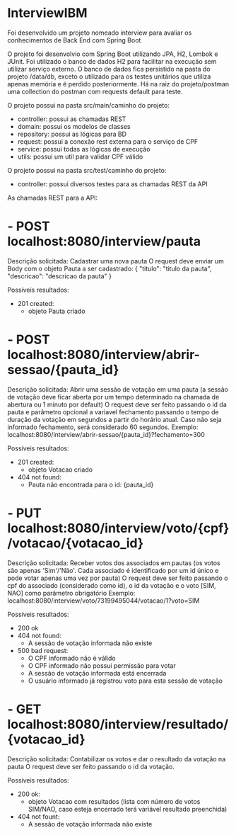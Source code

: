 # InterviewIBM

Foi desenvolvido um projeto nomeado interview para avaliar os conhecimentos de Back End com Spring Boot

O projeto foi desenvolvio com Spring Boot utilizando JPA, H2, Lombok e JUnit.
Foi utilizado o banco de dados H2 para facilitar na execução sem utilizar serviço externo.
O banco de dados fica persistido na pasta do projeto /data/db, exceto o utilizado para os testes unitários que utiliza apenas memória e é perdido posteriormente.
Há na raiz do projeto/postman uma collection do postman com requests default para teste.

O projeto possui na pasta src/main/caminho do projeto:
- controller:
  possui as chamadas REST
- domain:
  possui os modelos de classes
- repository:
  possui as lógicas para BD
- request:
  possui a conexão rest externa para o serviço de CPF
- service:
  possui todas as lógicas de execução
- utils:
  possui um util para validar CPF válido
  
O projeto possui na pasta src/test/caminho do projeto:
- controller:
  possui diversos testes para as chamadas REST da API
  
  
As chamadas REST para a API:
# - POST localhost:8080/interview/pauta
  Descrição solicitada: Cadastrar uma nova pauta
  O request deve enviar um Body com o objeto Pauta a ser cadastrado:
  { "titulo": "titulo da pauta", "descricao": "descricao da pauta" }
  
  Possíveis resultados:
  - 201 created: 
    - objeto Pauta criado
  
# - POST localhost:8080/interview/abrir-sessao/{pauta_id}
  Descrição solicitada: Abrir uma sessão de votação em uma pauta (a sessão de votação deve ficar aberta por um tempo determinado na chamada de abertura ou 1 minuto por default)
  O request deve ser feito passando o id da pauta e parâmetro opcional a variavel fechamento passando o tempo de duração da votação em segundos a partir do horário atual. Caso não seja informado fechamento, será considerado 60 segundos.
  Exemplo: localhost:8080/interview/abrir-sessao/{pauta_id}?fechamento=300
  
  Possíveis resultados:
  - 201 created:
    - objeto Votacao criado
  - 404 not found:
    - Pauta não encontrada para o id: {pauta_id}
  
# - PUT localhost:8080/interview/voto/{cpf}/votacao/{votacao_id}
  Descrição solicitada: Receber votos dos associados em pautas (os votos são apenas 'Sim'/'Não'. Cada associado é identificado por um id único e pode votar apenas uma vez por pauta)
  O request deve ser feito passando o cpf do associado (considerado como id), o id da votação e o voto [SIM, NAO] como parâmetro obrigatório
  Exemplo: localhost:8080/interview/voto/73199495044/votacao/1?voto=SIM
  
  Possíveis resultados:
  - 200 ok
  - 404 not found: 
    - A sessão de votação informada não existe
  - 500 bad request:
    - O CPF informado não é válido
    - O CPF informado não possui permissão para votar
    - A sessão de votação informada está encerrada
    - O usuário informado já registrou voto para esta sessão de votação
  
# - GET localhost:8080/interview/resultado/{votacao_id}
  Descrição solicitada: Contabilizar os votos e dar o resultado da votação na pauta
  O request deve ser feito passando o id da votação.
  
  Possíveis resultados:
  - 200 ok:
    - objeto Votacao com resultados (lista com número de votos SIM/NAO, caso esteja encerrado terá variável resultado preenchida)
  - 404 not fount:
    - A sessão de votação informada não existe
  
